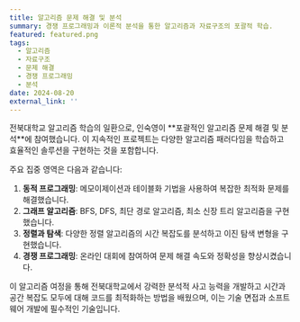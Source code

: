 ```yaml
---
title: 알고리즘 문제 해결 및 분석
summary: 경쟁 프로그래밍과 이론적 분석을 통한 알고리즘과 자료구조의 포괄적 학습.
featured: featured.png
tags:
  - 알고리즘
  - 자료구조
  - 문제 해결
  - 경쟁 프로그래밍
  - 분석
date: 2024-08-20
external_link: ''
---
```

<div class="justify-text">
전북대학교 알고리즘 학습의 일환으로, 인숙영이 **포괄적인 알고리즘 문제 해결 및 분석**에 참여했습니다. 이 지속적인 프로젝트는 다양한 알고리즘 패러다임을 학습하고 효율적인 솔루션을 구현하는 것을 포함합니다.

주요 집중 영역은 다음과 같습니다:
1. **동적 프로그래밍**: 메모이제이션과 테이블화 기법을 사용하여 복잡한 최적화 문제를 해결했습니다.
2. **그래프 알고리즘**: BFS, DFS, 최단 경로 알고리즘, 최소 신장 트리 알고리즘을 구현했습니다.
3. **정렬과 탐색**: 다양한 정렬 알고리즘의 시간 복잡도를 분석하고 이진 탐색 변형을 구현했습니다.
4. **경쟁 프로그래밍**: 온라인 대회에 참여하여 문제 해결 속도와 정확성을 향상시켰습니다.

이 알고리즘 여정을 통해 전북대학교에서 강력한 분석적 사고 능력을 개발하고 시간과 공간 복잡도 모두에 대해 코드를 최적화하는 방법을 배웠으며, 이는 기술 면접과 소프트웨어 개발에 필수적인 기술입니다.
</div>

